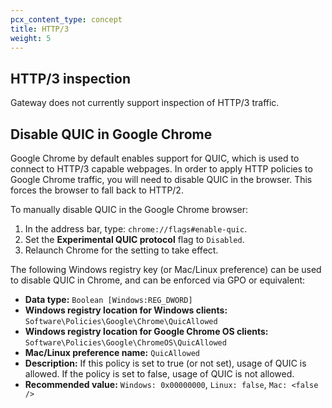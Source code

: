 ```yaml
---
pcx_content_type: concept
title: HTTP/3
weight: 5
---
```


## HTTP/3 inspection

Gateway does not currently support inspection of HTTP/3 traffic.

## Disable QUIC in Google Chrome

Google Chrome by default enables support for QUIC, which is used to connect to HTTP/3 capable webpages. In order to apply HTTP policies to Google Chrome traffic, you will need to disable QUIC in the browser. This forces the browser to fall back to HTTP/2.

To manually disable QUIC in the Google Chrome browser:

1. In the address bar, type: `chrome://flags#enable-quic`.
2. Set the **Experimental QUIC protocol** flag to `Disabled`.
3. Relaunch Chrome for the setting to take effect.

The following Windows registry key (or Mac/Linux preference) can be used to disable QUIC in Chrome, and can be enforced via GPO or equivalent:

- **Data type:** `Boolean [Windows:REG_DWORD]`
- **Windows registry location for Windows clients:** `Software\Policies\Google\Chrome\QuicAllowed`
- **Windows registry location for Google Chrome OS clients:** `Software\Policies\Google\ChromeOS\QuicAllowed`
- **Mac/Linux preference name:** `QuicAllowed`
- **Description:** If this policy is set to true (or not set), usage of QUIC is allowed. If the policy is set to false, usage of QUIC is not allowed.
- **Recommended value:** `Windows: 0x00000000`, `Linux: false`, `Mac: <false />`
